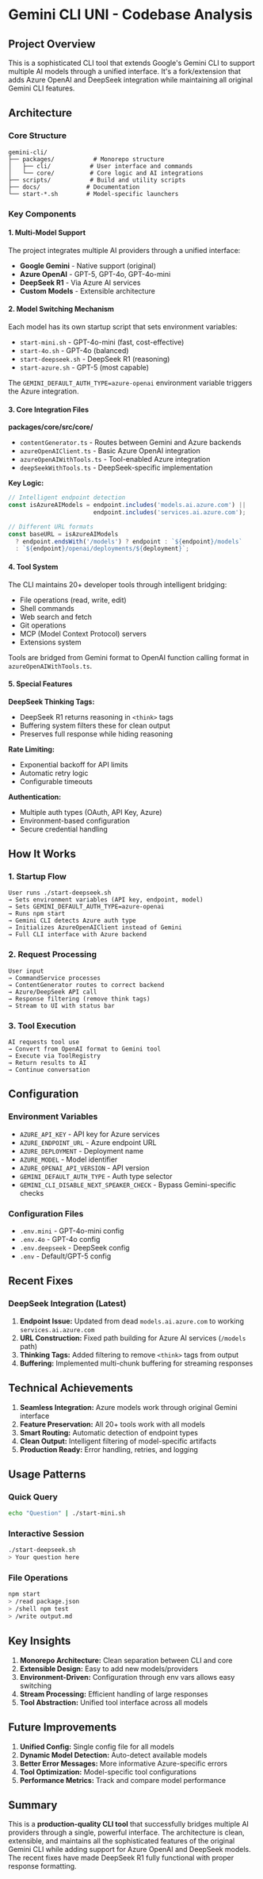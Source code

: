 # Gemini CLI UNI - Codebase Analysis

## Project Overview
This is a sophisticated CLI tool that extends Google's Gemini CLI to support multiple AI models through a unified interface. It's a fork/extension that adds Azure OpenAI and DeepSeek integration while maintaining all original Gemini CLI features.

## Architecture

### Core Structure
```
gemini-cli/
├── packages/           # Monorepo structure
│   ├── cli/           # User interface and commands
│   └── core/          # Core logic and AI integrations
├── scripts/           # Build and utility scripts
├── docs/             # Documentation
└── start-*.sh        # Model-specific launchers
```

### Key Components

#### 1. **Multi-Model Support**
The project integrates multiple AI providers through a unified interface:

- **Google Gemini** - Native support (original)
- **Azure OpenAI** - GPT-5, GPT-4o, GPT-4o-mini
- **DeepSeek R1** - Via Azure AI services
- **Custom Models** - Extensible architecture

#### 2. **Model Switching Mechanism**
Each model has its own startup script that sets environment variables:
- `start-mini.sh` - GPT-4o-mini (fast, cost-effective)
- `start-4o.sh` - GPT-4o (balanced)
- `start-deepseek.sh` - DeepSeek R1 (reasoning)
- `start-azure.sh` - GPT-5 (most capable)

The `GEMINI_DEFAULT_AUTH_TYPE=azure-openai` environment variable triggers the Azure integration.

#### 3. **Core Integration Files**

**packages/core/src/core/**
- `contentGenerator.ts` - Routes between Gemini and Azure backends
- `azureOpenAIClient.ts` - Basic Azure OpenAI integration
- `azureOpenAIWithTools.ts` - Tool-enabled Azure integration
- `deepSeekWithTools.ts` - DeepSeek-specific implementation

**Key Logic:**
```typescript
// Intelligent endpoint detection
const isAzureAIModels = endpoint.includes('models.ai.azure.com') || 
                        endpoint.includes('services.ai.azure.com');

// Different URL formats
const baseURL = isAzureAIModels 
  ? endpoint.endsWith('/models') ? endpoint : `${endpoint}/models`
  : `${endpoint}/openai/deployments/${deployment}`;
```

#### 4. **Tool System**
The CLI maintains 20+ developer tools through intelligent bridging:
- File operations (read, write, edit)
- Shell commands
- Web search and fetch
- Git operations
- MCP (Model Context Protocol) servers
- Extensions system

Tools are bridged from Gemini format to OpenAI function calling format in `azureOpenAIWithTools.ts`.

#### 5. **Special Features**

**DeepSeek Thinking Tags:**
- DeepSeek R1 returns reasoning in `<think>` tags
- Buffering system filters these for clean output
- Preserves full response while hiding reasoning

**Rate Limiting:**
- Exponential backoff for API limits
- Automatic retry logic
- Configurable timeouts

**Authentication:**
- Multiple auth types (OAuth, API Key, Azure)
- Environment-based configuration
- Secure credential handling

## How It Works

### 1. **Startup Flow**
```
User runs ./start-deepseek.sh
→ Sets environment variables (API key, endpoint, model)
→ Sets GEMINI_DEFAULT_AUTH_TYPE=azure-openai
→ Runs npm start
→ Gemini CLI detects Azure auth type
→ Initializes AzureOpenAIClient instead of Gemini
→ Full CLI interface with Azure backend
```

### 2. **Request Processing**
```
User input
→ CommandService processes
→ ContentGenerator routes to correct backend
→ Azure/DeepSeek API call
→ Response filtering (remove think tags)
→ Stream to UI with status bar
```

### 3. **Tool Execution**
```
AI requests tool use
→ Convert from OpenAI format to Gemini tool
→ Execute via ToolRegistry
→ Return results to AI
→ Continue conversation
```

## Configuration

### Environment Variables
- `AZURE_API_KEY` - API key for Azure services
- `AZURE_ENDPOINT_URL` - Azure endpoint URL
- `AZURE_DEPLOYMENT` - Deployment name
- `AZURE_MODEL` - Model identifier
- `AZURE_OPENAI_API_VERSION` - API version
- `GEMINI_DEFAULT_AUTH_TYPE` - Auth type selector
- `GEMINI_CLI_DISABLE_NEXT_SPEAKER_CHECK` - Bypass Gemini-specific checks

### Configuration Files
- `.env.mini` - GPT-4o-mini config
- `.env.4o` - GPT-4o config
- `.env.deepseek` - DeepSeek config
- `.env` - Default/GPT-5 config

## Recent Fixes

### DeepSeek Integration (Latest)
1. **Endpoint Issue:** Updated from dead `models.ai.azure.com` to working `services.ai.azure.com`
2. **URL Construction:** Fixed path building for Azure AI services (`/models` path)
3. **Thinking Tags:** Added filtering to remove `<think>` tags from output
4. **Buffering:** Implemented multi-chunk buffering for streaming responses

## Technical Achievements

1. **Seamless Integration:** Azure models work through original Gemini interface
2. **Feature Preservation:** All 20+ tools work with all models
3. **Smart Routing:** Automatic detection of endpoint types
4. **Clean Output:** Intelligent filtering of model-specific artifacts
5. **Production Ready:** Error handling, retries, and logging

## Usage Patterns

### Quick Query
```bash
echo "Question" | ./start-mini.sh
```

### Interactive Session
```bash
./start-deepseek.sh
> Your question here
```

### File Operations
```bash
npm start
> /read package.json
> /shell npm test
> /write output.md
```

## Key Insights

1. **Monorepo Architecture:** Clean separation between CLI and core
2. **Extensible Design:** Easy to add new models/providers
3. **Environment-Driven:** Configuration through env vars allows easy switching
4. **Stream Processing:** Efficient handling of large responses
5. **Tool Abstraction:** Unified tool interface across all models

## Future Improvements

1. **Unified Config:** Single config file for all models
2. **Dynamic Model Detection:** Auto-detect available models
3. **Better Error Messages:** More informative Azure-specific errors
4. **Tool Optimization:** Model-specific tool configurations
5. **Performance Metrics:** Track and compare model performance

## Summary

This is a **production-quality CLI tool** that successfully bridges multiple AI providers through a single, powerful interface. The architecture is clean, extensible, and maintains all the sophisticated features of the original Gemini CLI while adding support for Azure OpenAI and DeepSeek models. The recent fixes have made DeepSeek R1 fully functional with proper response formatting.
